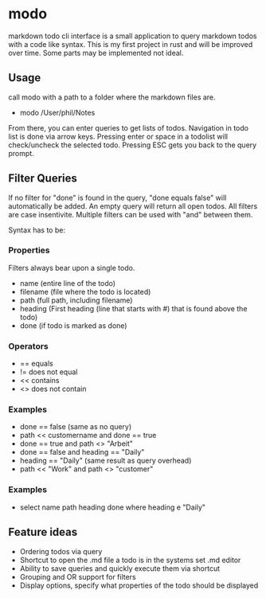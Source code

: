 # modo
markdown todo cli interface is a small application to query markdown todos with a code like syntax.
This is my first project in rust and will be improved over time. Some parts may be implemented not ideal.

## Usage
call modo with a path to a folder where the markdown files are.
- modo /User/phil/Notes

From there, you can enter queries to get lists of todos.
Navigation in todo list is done via arrow keys. Pressing enter or space in a todolist will check/uncheck the selected todo. 
Pressing ESC gets you back to the query prompt.

## Filter Queries
If no filter for "done" is found in the query, "done equals false" will automatically be added.
An empty query will return all open todos. All filters are case insentivite.
Multiple filters can be used with "and" between them.

Syntax has to be: <todo-property> <operator> <value>

### Properties
Filters always bear upon a single todo.
- name (entire line of the todo)
- filename (file where the todo is located)
- path (full path, including filename)
- heading (First heading (line that starts with #) that is found above the todo)
- done (if todo is marked as done)

### Operators
- == equals
- != does not equal
- << contains 
- <> does not contain

### Examples
- done == false (same as no query)
- path << customername and done == true
- done == true and path <> "Arbeit"
- done == false and heading == "Daily"
- heading == "Daily" (same result as query overhead)
- path << "Work" and path <> "customer"

### Examples
- select name path heading done where heading e "Daily"

## Feature ideas
- Ordering todos via query 
- Shortcut to open the .md file a todo is in the systems set .md editor
- Ability to save queries and quickly execute them via shortcut
- Grouping and OR support for filters
- Display options, specify what properties of the todo should be displayed
